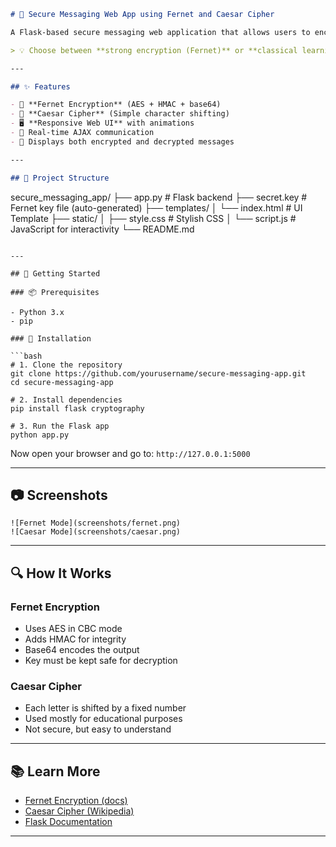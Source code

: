 

```markdown
# 🔐 Secure Messaging Web App using Fernet and Caesar Cipher

A Flask-based secure messaging web application that allows users to encrypt and decrypt messages using **Fernet Encryption** and the **Caesar Cipher**.

> 💡 Choose between **strong encryption (Fernet)** or **classical learning cipher (Caesar)** to secure your messages in a stylish, interactive web interface.

---

## ✨ Features

- 🔐 **Fernet Encryption** (AES + HMAC + base64)
- 🧠 **Caesar Cipher** (Simple character shifting)
- 🖥️ **Responsive Web UI** with animations
- 🔄 Real-time AJAX communication
- 📜 Displays both encrypted and decrypted messages

---

## 📁 Project Structure

```

secure\_messaging\_app/
├── app.py                # Flask backend
├── secret.key            # Fernet key file (auto-generated)
├── templates/
│   └── index.html        # UI Template
├── static/
│   ├── style.css         # Stylish CSS
│   └── script.js         # JavaScript for interactivity
└── README.md

````

---

## 🚀 Getting Started

### 📦 Prerequisites

- Python 3.x
- pip

### 🔧 Installation

```bash
# 1. Clone the repository
git clone https://github.com/yourusername/secure-messaging-app.git
cd secure-messaging-app

# 2. Install dependencies
pip install flask cryptography

# 3. Run the Flask app
python app.py
````

Now open your browser and go to:
`http://127.0.0.1:5000`

---

## 📷 Screenshots



```
![Fernet Mode](screenshots/fernet.png)
![Caesar Mode](screenshots/caesar.png)
```

---

## 🔍 How It Works

### Fernet Encryption

* Uses AES in CBC mode
* Adds HMAC for integrity
* Base64 encodes the output
* Key must be kept safe for decryption

### Caesar Cipher

* Each letter is shifted by a fixed number
* Used mostly for educational purposes
* Not secure, but easy to understand

---

## 📚 Learn More

* [Fernet Encryption (docs)](https://cryptography.io/en/latest/fernet/)
* [Caesar Cipher (Wikipedia)](https://en.wikipedia.org/wiki/Caesar_cipher)
* [Flask Documentation](https://flask.palletsprojects.com/)

---
